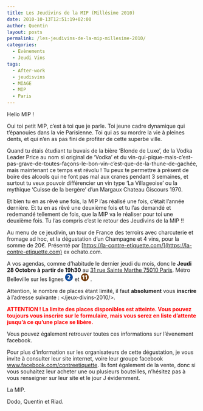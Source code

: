 ```yaml
---
title: Les Jeudivins de la MIP (Millésime 2010)
date: 2010-10-13T12:51:19+02:00
author: Quentin
layout: posts
permalink: /les-jeudivins-de-la-mip-millesime-2010/
categories:
  - Evènements
  - Jeudi Vins
tags:
  - After-work
  - jeudisvins
  - MIAGE
  - MIP
  - Paris
---
```

Hello MIP !

Oui toi petit MIP, c&#8217;est à toi que je parle. Toi jeune cadre dynamique qui t&#8217;épanouies dans la vie Parisienne. Toi qui as su mordre la vie à pleines dents, et qui n&#8217;en as pas fini de profiter de cette superbe ville.

Quand tu étais étudiant tu buvais de la bière &#8216;Blonde de Luxe&#8217;, de la Vodka Leader Price au nom si original de &#8216;Vodka&#8217; et du vin-qui-pique-mais-c&#8217;est-pas-grave-de-toutes-façons-le-bon-vin-c&#8217;est-que-de-la-thune-de-gachée, mais maintenant ce temps est révolu ! Tu peux te permettre à présent de boire des alcools qui ne font pas mal aux cranes pendant 3 semaines, et surtout tu veux pouvoir différencier un vin type &#8216;La Villageoise&#8217; ou la mythique &#8216;Cuisse de la bergère&#8217; d&#8217;un Margaux Chateau Giscours 1970.

Et bien tu en as rêvé une fois, la MIP l&#8217;as réalisé une fois, c&#8217;était l&#8217;année dernière. Et tu en as rêvé une deuxième fois et tu l&#8217;as demandé et redemandé tellement de fois, que la MIP va le réaliser pour toi une deuxième fois. Tu l&#8217;as compris c&#8217;est le retour des Jeudivins de la MIP !!

Au menu de ce jeudivin, un tour de France des terroirs avec charcuterie et fromage ad hoc, et la dégustation d&#8217;un Champagne et 4 vins, pour la somme de 20€. Présenté par [https://la-contre-etiquette.com/](https://la-contre-etiquette.com) ex ochato.com.

A vos agendas, comme d&#8217;habitude le dernier jeudi du mois, donc le **Jeudi 28 Octobre à partir de 19h30** au [31 rue Sainte Marthe 75010 Paris](https://maps.google.fr/maps?q=31+rue+Sainte+Marthe%C2%A075010+Paris&ie=UTF8&hq=&hnear=31+Rue+Sainte-Marthe,+75010+Paris,+Ile-de-France&gl=fr&ei=VIy1TJiID9P34gb0j_ygDQ&ved=0CBcQ8gEwAA&ll=48.874778,2.373004&spn=0.010415,0.01929&z=16). Métro Belleville sur les lignes [<img src="/assets/uploads/2010/10/m2.gif" alt="Ligne 2" title="m2" width="21" height="21" class="alignnone size-full wp-image-258" />](/assets/uploads/2010/10/m2.gif) et [<img src="/assets/uploads/2010/10/m11.gif" alt="Ligne 11" title="m11" width="21" height="21" class="alignnone size-full wp-image-259" />](/assets/uploads/2010/10/m11.gif) .

Attention, le nombre de places étant limité, il faut **absolument** vous **inscrire** à l&#8217;adresse suivante : </jeux-divins-2010/>.

<p style="color:red;">
  <strong>ATTENTION ! La limite des places disponibles est atteinte. Vous pouvez toujours vous inscrire sur le formulaire, mais vous serez en liste d&#8217;attente jusqu&#8217;à ce qu&#8217;une place se libère.</strong>
</p>

Vous pouvez également retrouver toutes ces informations sur l&#8217;évenement facebook.

Pour plus d&#8217;information sur les organisateurs de cette dégustation, je vous invite à consulter leur site internet, voire leur groupe facebook www.facebook.com/contreetiquette. Ils font également de la vente, donc si vous souhaitez leur acheter une ou plusieurs bouteilles, n&#8217;hésitez pas à vous renseigner sur leur site et le jour J évidemment.

La MIP.

Dodo, Quentin et Riad.
